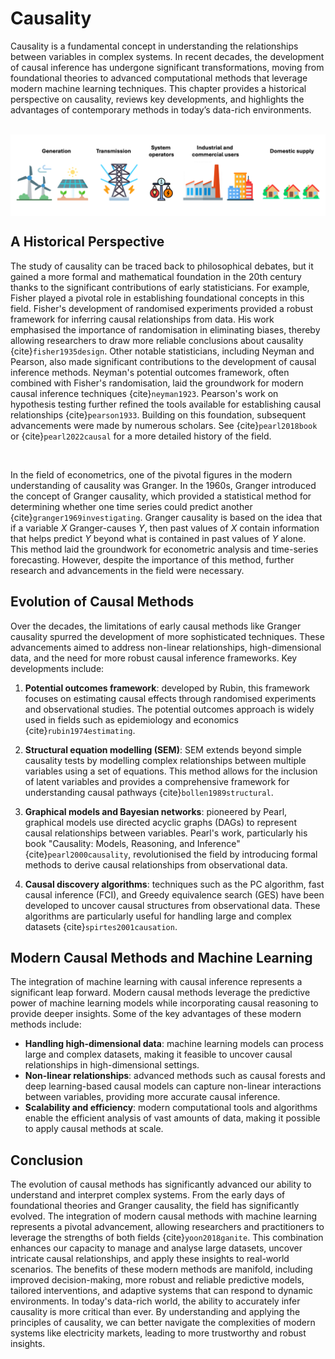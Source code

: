 # Causality 

Causality is a fundamental concept in understanding the relationships between variables in complex systems. In recent decades, the development of causal inference has undergone significant transformations, moving from foundational theories to advanced computational methods that leverage modern machine learning techniques. This chapter provides a historical perspective on causality, reviews key developments, and highlights the advantages of contemporary methods in today’s data-rich environments.

<br>

<img src="electricity_market.png" alt="electricity market" align="center" width="800px"/>

<br>


## A Historical Perspective

The study of causality can be traced back to philosophical debates, but it gained a more formal and mathematical foundation in the 20th century thanks to the significant contributions of early statisticians. For example, Fisher played a pivotal role in establishing foundational concepts in this field. Fisher's development of randomised experiments provided a robust framework for inferring causal relationships from data. His work emphasised the importance of randomisation in eliminating biases, thereby allowing researchers to draw more reliable conclusions about causality​ {cite}`fisher1935design`. Other notable statisticians, including Neyman and Pearson, also made significant contributions to the development of causal inference methods. Neyman's potential outcomes framework, often combined with Fisher's randomisation, laid the groundwork for modern causal inference techniques {cite}`neyman1923`. Pearson's work on hypothesis testing further refined the tools available for establishing causal relationships {cite}`pearson1933`. Building on this foundation, subsequent advancements were made by numerous scholars. See {cite}`pearl2018book` or {cite}`pearl2022causal` for a more detailed history of the field.

<br>

In the field of econometrics, one of the pivotal figures in the modern understanding of causality was Granger. In the 1960s, Granger introduced the concept of Granger causality, which provided a statistical method for determining whether one time series could predict another {cite}`granger1969investigating`. Granger causality is based on the idea that if a variable $X$ Granger-causes $Y$, then past values of $X$ contain information that helps predict $Y$ beyond what is contained in past values of $Y$ alone. This method laid the groundwork for econometric analysis and time-series forecasting. However, despite the importance of this method, further research and advancements in the field were necessary.

## Evolution of Causal Methods

Over the decades, the limitations of early causal methods like Granger causality spurred the development of more sophisticated techniques. These advancements aimed to address non-linear relationships, high-dimensional data, and the need for more robust causal inference frameworks. Key developments include:

1. **Potential outcomes framework**: developed by Rubin, this framework focuses on estimating causal effects through randomised experiments and observational studies. The potential outcomes approach is widely used in fields such as epidemiology and economics {cite}`rubin1974estimating`.

2. **Structural equation modelling (SEM)**: SEM extends beyond simple causality tests by modelling complex relationships between multiple variables using a set of equations. This method allows for the inclusion of latent variables and provides a comprehensive framework for understanding causal pathways {cite}`bollen1989structural`.

3. **Graphical models and Bayesian networks**: pioneered by Pearl, graphical models use directed acyclic graphs (DAGs) to represent causal relationships between variables. Pearl's work, particularly his book "Causality: Models, Reasoning, and Inference" {cite}`pearl2000causality`, revolutionised the field by introducing formal methods to derive causal relationships from observational data.

4. **Causal discovery algorithms**: techniques such as the PC algorithm, fast causal inference (FCI), and Greedy equivalence search (GES) have been developed to uncover causal structures from observational data. These algorithms are particularly useful for handling large and complex datasets {cite}`spirtes2001causation`.


## Modern Causal Methods and Machine Learning

The integration of machine learning with causal inference represents a significant leap forward. Modern causal methods leverage the predictive power of machine learning models while incorporating causal reasoning to provide deeper insights. Some of the key advantages of these modern methods include:

- **Handling high-dimensional data**: machine learning models can process large and complex datasets, making it feasible to uncover causal relationships in high-dimensional settings.
- **Non-linear relationships**: advanced methods such as causal forests and deep learning-based causal models can capture non-linear interactions between variables, providing more accurate causal inference.
- **Scalability and efficiency**: modern computational tools and algorithms enable the efficient analysis of vast amounts of data, making it possible to apply causal methods at scale.


## Conclusion

The evolution of causal methods has significantly advanced our ability to understand and interpret complex systems. From the early days of foundational theories and Granger causality, the field has significantly evolved. The integration of modern causal methods with machine learning represents a pivotal advancement, allowing researchers and practitioners to leverage the strengths of both fields {cite}`yoon2018ganite`. This combination enhances our capacity to manage and analyse large datasets, uncover intricate causal relationships, and apply these insights to real-world scenarios. The benefits of these modern methods are manifold, including improved decision-making, more robust and reliable predictive models, tailored interventions, and adaptive systems that can respond to dynamic environments. In today's data-rich world, the ability to accurately infer causality is more critical than ever. By understanding and applying the principles of causality, we can better navigate the complexities of modern systems like electricity markets, leading to more trustworthy and robust insights.
